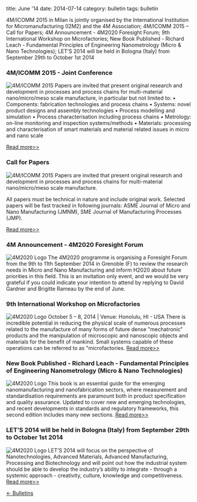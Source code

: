 title: June '14
date: 2014-07-14 
category: bulletin
tags: bulletin

4M/ICOMM 2015 in Milan is jointly organised by the International Institution for Micromanufacturing (I2M2) and the 4M Association; 4M/ICOMM 2015 – Call for Papers; 4M Announcement - 4M2020 Foresight Forum; 9th International Workshop on Microfactories; New Book Published - Richard Leach - Fundamental Principles of Engineering Nanometrology (Micro & Nano Technologies); LET’S 2014 will be held in Bologna (Italy) from September 29th to October 1st 2014
<!--break-->
###  4M/ICOMM 2015 - Joint Conference

![4M/ICOMM 2015 ](/4m-association/images/4m-conf-2015_0.jpg)
Papers are invited that present original research and development in processes and process chains for multi-material nano/micro/meso scale manufacture, in particular but not limited to:
•    Components: fabrication technologies and process chains
•    Systems: novel product designs and assembly technologies
•    Process modelling and simulation
•    Process characterisation including process chains
•    Metrology: on-line monitoring and inspection systems/methods
•    Materials: processing and characterisation of smart materials and material related issues in micro and nano scale

[Read more>>](http://www.4m-icomm-2015.polimi.it/index.php)

###  Call for Papers

![4M/ICOMM 2015 ](/4m-association/images/call-for-papers.jpg)
Papers are invited that present original research and development in processes and process chains for multi-material nano/micro/meso scale manufacture.

All papers must be technical in nature and include original work. Selected papers will be fast tracked in following journals: ASME Journal of Micro and Nano Manufacturing (JMNM), SME Journal of Manufacturing Processes (JMP).

[Read more>>](http://www.4m-icomm-2015.polimi.it/call.php)

###  4M Announcement - 4M2020 Foresight Forum

![4M2020 Logo](/4m-association/images/newsletter4mlogo.jpg)
The 4M2020 programme is organising a Foresight Forum from the 9th to 11th September 2014 in Grenoble (F) to review the research needs in Micro and Nano Manufacturing and inform H2020 about future priorities in this field.  This is an invitation only event, and we would be very grateful if you could indicate your intention to attend by replying to David Gardner and Brigitte Rameau by the end of June.


###  9th International Workshop on Microfactories

![4M2020 Logo](/4m-association/images/iwmf-2014.jpg)
October 5 – 8, 2014 | Venue: Honolulu, HI - USA
There is incredible potential in reducing the physical scale of numerous processes related to the manufacture of many forms of future dense "mechatronic" products and the manipulation of microscopic and nanoscopic objects and materials for the benefit of mankind. Small systems capable of these operations can be referred to as "microfactories. [Read more>>](http://iwmf2014.northwestern.edu/)


###  New Book Published - Richard Leach - Fundamental Principles of Engineering Nanometrology (Micro & Nano Technologies)

![4M2020 Logo](/4m-association/images/book.jpg)
This book is an essential guide for the emerging nanomanufacturing and nanofabrication sectors, where measurement and standardisation requirements are paramount both in product specification and quality assurance. Updated to cover new and emerging technologies, and recent developments in standards and regulatory frameworks, this second edition includes many new sections. [Read more>>](http://www.amazon.co.uk/product-reviews/1455777536/ref=dp_top_cm_cr_acr_txt?ie=UTF8&showViewpoints=1)


###  LET’S 2014 will be held in Bologna (Italy) from September 29th to October 1st 2014

![4M2020 Logo](/4m-association/images/lets-2014.jpg)
LET’S 2014 will focus on the perspective of Nanotechnologies, Advanced Materials, Advanced Manufacturing, Processing and Biotechnology and will point out how the industrial system should be able to develop the industry’s ability to integrate - through a systemic approach - creativity, culture, knowledge and competitiveness.
[Read more>>](http://www.lets2014.eu/)

[&larr; Bulletins](/4m-association/bulletin/index.html)